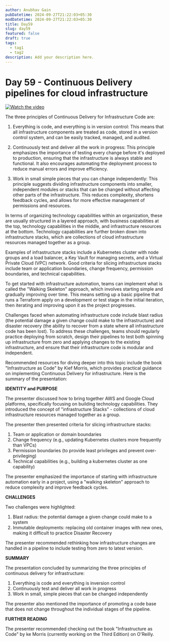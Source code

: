 ```yaml
---
author: Anubhav Gain
pubDatetime: 2024-09-27T21:22:03+05:30
modDatetime: 2024-09-27T21:22:03+05:30
title: Day59
slug: day59
featured: false
draft: true
tags:
  - tag1
  - tag2
description: Add your description here.
---
```


# Day 59 - Continuous Delivery pipelines for cloud infrastructure

[![Watch the video](/thumbnails/day59.png)](https://www.youtube.com/watch?v=L8hqM3Y5pTo)

The three principles of Continuous Delivery for Infrastructure Code are:

1. Everything is code, and everything is in version control: This means that all infrastructure components are treated as code, stored in a version control system, and can be easily tracked, managed, and audited.

2. Continuously test and deliver all the work in progress: This principle emphasizes the importance of testing every change before it's deployed to production, ensuring that the infrastructure is always stable and functional. It also encourages automating the deployment process to reduce manual errors and improve efficiency.

3. Work in small simple pieces that you can change independently: This principle suggests dividing infrastructure components into smaller, independent modules or stacks that can be changed without affecting other parts of the infrastructure. This reduces complexity, shortens feedback cycles, and allows for more effective management of permissions and resources.

In terms of organizing technology capabilities within an organization, these are usually structured in a layered approach, with business capabilities at the top, technology capabilities in the middle, and infrastructure resources at the bottom. Technology capabilities are further broken down into infrastructure stacks, which are collections of cloud infrastructure resources managed together as a group.

Examples of infrastructure stacks include a Kubernetes cluster with node groups and a load balancer, a Key Vault for managing secrets, and a Virtual Private Cloud (VPC) network. Good criteria for slicing infrastructure stacks include team or application boundaries, change frequency, permission boundaries, and technical capabilities.

To get started with infrastructure automation, teams can implement what is called the "Walking Skeleton" approach, which involves starting simple and gradually improving over time. This means setting up a basic pipeline that runs a Terraform apply on a development or test stage in the initial iteration, then iterating and improving upon it as the project progresses.

Challenges faced when automating infrastructure code include blast radius (the potential damage a given change could make to the infrastructure) and disaster recovery (the ability to recover from a state where all infrastructure code has been lost). To address these challenges, teams should regularly practice deploying from scratch, design their pipelines to test both spinning up infrastructure from zero and applying changes to the existing infrastructure, and ensure that their infrastructure code is modular and independent.

Recommended resources for diving deeper into this topic include the book "Infrastructure as Code" by Kief Morris, which provides practical guidance on implementing Continuous Delivery for infrastructure.
Here is the summary of the presentation:

**IDENTITY and PURPOSE**

The presenter discussed how to bring together AWS and Google Cloud platforms, specifically focusing on building technology capabilities. They introduced the concept of "infrastructure Stacks" - collections of cloud infrastructure resources managed together as a group.

The presenter then presented criteria for slicing infrastructure stacks:

1. Team or application or domain boundaries
2. Change frequency (e.g., updating Kubernetes clusters more frequently than VPCs)
3. Permission boundaries (to provide least privileges and prevent over-privileging)
4. Technical capabilities (e.g., building a kubernetes cluster as one capability)

The presenter emphasized the importance of starting with infrastructure automation early in a project, using a "walking skeleton" approach to reduce complexity and improve feedback cycles.

**CHALLENGES**

Two challenges were highlighted:

1. Blast radius: the potential damage a given change could make to a system
2. Immutable deployments: replacing old container images with new ones, making it difficult to practice Disaster Recovery

The presenter recommended rethinking how infrastructure changes are handled in a pipeline to include testing from zero to latest version.

**SUMMARY**

The presentation concluded by summarizing the three principles of continuous delivery for infrastructure:

1. Everything is code and everything is inversion control
2. Continuously test and deliver all work in progress
3. Work in small, simple pieces that can be changed independently

The presenter also mentioned the importance of promoting a code base that does not change throughout the individual stages of the pipeline.

**FURTHER READING**

The presenter recommended checking out the book "Infrastructure as Code" by ke Morris (currently working on the Third Edition) on O'Reilly.
